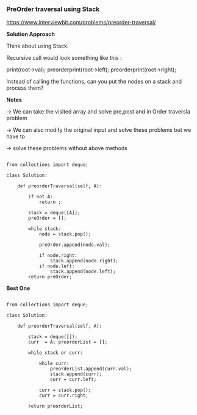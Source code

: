 ### PreOrder traversal using Stack

https://www.interviewbit.com/problems/preorder-traversal/


**Solution Approach**

Think about using Stack.

Recursive call would look something like this :

print(root->val);
preorderprint(root->left);
preorderprint(root->right);

Instead of calling the functions, can you put the nodes on a stack and process them?

**Notes**

-> We can take the visited array and solve pre,post and in Order traversla problem

-> We can also modify the original input and solve these problems but we have to

-> solve these problems without above methods

```

from collections import deque;

class Solution:

	def preorderTraversal(self, A):

		if not A:
			return ;

		stack = deque([A]);
		preOrder = [];

		while stack:
			node = stack.pop();

			preOrder.append(node.val);

			if node.right:
				stack.append(node.right);
			if node.left:
				stack.append(node.left);
		return preOrder;

```		


**Best One**

```

from collections import deque;

class Solution:

	def preorderTraversal(self, A):

        stack = deque([]);
        curr  = A; preorderList = [];
    
        while stack or curr:

            while curr:
                preorderList.append(curr.val);
                stack.append(curr);
                curr = curr.left;

            curr = stack.pop();
            curr = curr.right;
            
        return preorderList;


```


